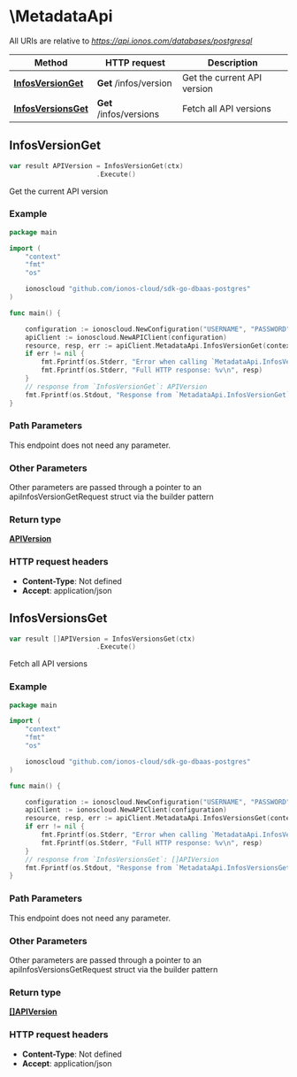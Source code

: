 # \MetadataApi

All URIs are relative to *https://api.ionos.com/databases/postgresql*

|Method | HTTP request | Description|
|------------- | ------------- | -------------|
|[**InfosVersionGet**](MetadataApi.md#InfosVersionGet) | **Get** /infos/version | Get the current API version|
|[**InfosVersionsGet**](MetadataApi.md#InfosVersionsGet) | **Get** /infos/versions | Fetch all API versions|



## InfosVersionGet

```go
var result APIVersion = InfosVersionGet(ctx)
                      .Execute()
```

Get the current API version



### Example

```go
package main

import (
    "context"
    "fmt"
    "os"

    ionoscloud "github.com/ionos-cloud/sdk-go-dbaas-postgres"
)

func main() {

    configuration := ionoscloud.NewConfiguration("USERNAME", "PASSWORD", "TOKEN", "HOST_URL")
    apiClient := ionoscloud.NewAPIClient(configuration)
    resource, resp, err := apiClient.MetadataApi.InfosVersionGet(context.Background()).Execute()
    if err != nil {
        fmt.Fprintf(os.Stderr, "Error when calling `MetadataApi.InfosVersionGet``: %v\n", err)
        fmt.Fprintf(os.Stderr, "Full HTTP response: %v\n", resp)
    }
    // response from `InfosVersionGet`: APIVersion
    fmt.Fprintf(os.Stdout, "Response from `MetadataApi.InfosVersionGet`: %v\n", resource)
}
```

### Path Parameters

This endpoint does not need any parameter.

### Other Parameters

Other parameters are passed through a pointer to an apiInfosVersionGetRequest struct via the builder pattern


### Return type

[**APIVersion**](../models/APIVersion.md)

### HTTP request headers

- **Content-Type**: Not defined
- **Accept**: application/json



## InfosVersionsGet

```go
var result []APIVersion = InfosVersionsGet(ctx)
                      .Execute()
```

Fetch all API versions



### Example

```go
package main

import (
    "context"
    "fmt"
    "os"

    ionoscloud "github.com/ionos-cloud/sdk-go-dbaas-postgres"
)

func main() {

    configuration := ionoscloud.NewConfiguration("USERNAME", "PASSWORD", "TOKEN", "HOST_URL")
    apiClient := ionoscloud.NewAPIClient(configuration)
    resource, resp, err := apiClient.MetadataApi.InfosVersionsGet(context.Background()).Execute()
    if err != nil {
        fmt.Fprintf(os.Stderr, "Error when calling `MetadataApi.InfosVersionsGet``: %v\n", err)
        fmt.Fprintf(os.Stderr, "Full HTTP response: %v\n", resp)
    }
    // response from `InfosVersionsGet`: []APIVersion
    fmt.Fprintf(os.Stdout, "Response from `MetadataApi.InfosVersionsGet`: %v\n", resource)
}
```

### Path Parameters

This endpoint does not need any parameter.

### Other Parameters

Other parameters are passed through a pointer to an apiInfosVersionsGetRequest struct via the builder pattern


### Return type

[**[]APIVersion**](../models/APIVersion.md)

### HTTP request headers

- **Content-Type**: Not defined
- **Accept**: application/json


